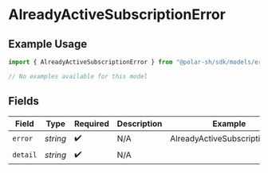 # AlreadyActiveSubscriptionError

## Example Usage

```typescript
import { AlreadyActiveSubscriptionError } from "@polar-sh/sdk/models/errors/alreadyactivesubscriptionerror.js";

// No examples available for this model
```

## Fields

| Field                          | Type                           | Required                       | Description                    | Example                        |
| ------------------------------ | ------------------------------ | ------------------------------ | ------------------------------ | ------------------------------ |
| `error`                        | *string*                       | :heavy_check_mark:             | N/A                            | AlreadyActiveSubscriptionError |
| `detail`                       | *string*                       | :heavy_check_mark:             | N/A                            |                                |